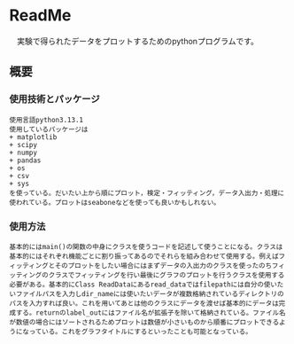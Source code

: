 # ReadMe

 　実験で得られたデータをプロットするためのpythonプログラムです。

## 概要

### 使用技術とパッケージ

    使用言語python3.13.1
    使用しているパッケージは
    + matplotlib
    + scipy
    + numpy
    + pandas
    + os
    + csv
    + sys
    を使っている。だいたい上から順にプロット，検定・フィッティング，データ入出力・処理に使われている。プロットはseaboneなどを使っても良いかもしれない。

### 使用方法

    基本的にはmain()の関数の中身にクラスを使うコードを記述して使うことになる。クラスは基本的にはそれぞれ機能ごとに割り振ってあるのでそれらを組み合わせて使用する。例えばフィッティングとそのプロットをしたい場合にはまずデータの入出力のクラスを使ったのちフィッティングのクラスでフィッティングを行い最後にグラフのプロットを行うクラスを使用する必要がある。基本的にClass ReadDataにあるread_dataではfilepathには自分の使いたいファイルパスを入力しdir_nameには使いたいデータが複数格納されているディレクトリのパスを入力すれば良い。これを用いてあとは他のクラスにデータを渡せば基本的にデータは完成する。returnのlabel_outにはファイル名が拡張子を除いて格納されている。ファイル名が数値の場合にはソートされるためプロットは数値が小さいものから順番にプロットできるようになっている。これをグラフタイトルにするといったことも可能となっている。
